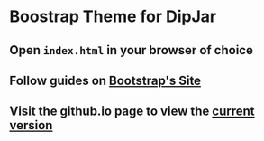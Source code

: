 # Boostrap Theme for DipJar
## Open `index.html` in your browser of choice

## Follow guides on [Bootstrap's Site](http://getbootstrap.com)

## Visit the github.io page to view the [current version](https://github.com/DipJar/dipjar-bootstrap)

